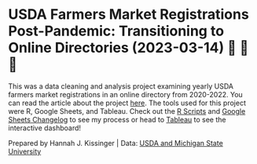 # USDA Farmers Market Registrations Post-Pandemic: Transitioning to Online Directories (2023-03-14) :apple: :corn: :rooster:

This was a data cleaning and analysis project examining yearly USDA farmers market registrations in an online directory from 2020-2022. You can read the article about the project <a href="https://hjkissinger.info/USDAfmr/">here</a>. The tools used for this project were R, Google Sheets, and Tableau. Check out the <a href="https://github.com/hjkissinger/USDA-Farmers-Market/tree/main/R-Scripts">R Scripts</a> and <a href="https://github.com/hjkissinger/USDA-Farmers-Market/blob/main/USDAfmr_changelog.md">Google Sheets Changelog</a> to see my process or head to <a href="https://public.tableau.com/app/profile/hannah.kissinger6750/viz/FarmersMarketsintheU_S_/USDAFarmersMarketRegistrationsPost-Pandemic">Tableau</a> to see the interactive dashboard!

Prepared by Hannah J. Kissinger | Data: <a href="https://www.usdalocalfoodportal.com/fe/datasharing/">USDA and Michigan State University</a> 
